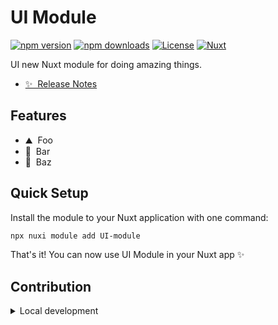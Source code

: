 <!--
Get your module up and running quickly.

Find and replace all on all files (CMD+SHIFT+F):
- Name: UI Module
- Package name: UI-module
- Description: UI new Nuxt module
-->

# UI Module

[![npm version][npm-version-src]][npm-version-href]
[![npm downloads][npm-downloads-src]][npm-downloads-href]
[![License][license-src]][license-href]
[![Nuxt][nuxt-src]][nuxt-href]

UI new Nuxt module for doing amazing things.

- [✨ &nbsp;Release Notes](/CHANGELOG.md)
<!-- - [🏀 Online playground](https://stackblitz.com/github/your-org/UI-module?file=playground%2Fapp.vue) -->
<!-- - [📖 &nbsp;Documentation](https://example.com) -->

## Features

<!-- Highlight some of the features your module provide here -->
- ⛰ &nbsp;Foo
- 🚠 &nbsp;Bar
- 🌲 &nbsp;Baz

## Quick Setup

Install the module to your Nuxt application with one command:

```bash
npx nuxi module add UI-module
```

That's it! You can now use UI Module in your Nuxt app ✨


## Contribution

<details>
  <summary>Local development</summary>
  
  ```bash
  # Install dependencies
  npm install
  
  # Generate type stubs
  npm run dev:prepare
  
  # Develop with the playground
  npm run dev
  
  # Build the playground
  npm run dev:build
  
  # Run ESLint
  npm run lint
  
  # Run Vitest
  npm run test
  npm run test:watch
  
  # Release new version
  npm run release
  ```

</details>


<!-- Badges -->
[npm-version-src]: https://img.shields.io/npm/v/UI-module/latest.svg?style=flat&colorA=020420&colorB=00DC82
[npm-version-href]: https://npmjs.com/package/UI-module

[npm-downloads-src]: https://img.shields.io/npm/dm/UI-module.svg?style=flat&colorA=020420&colorB=00DC82
[npm-downloads-href]: https://npm.chart.dev/UI-module

[license-src]: https://img.shields.io/npm/l/UI-module.svg?style=flat&colorA=020420&colorB=00DC82
[license-href]: https://npmjs.com/package/UI-module

[nuxt-src]: https://img.shields.io/badge/Nuxt-020420?logo=nuxt.js
[nuxt-href]: https://nuxt.com
